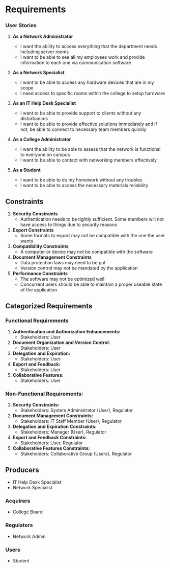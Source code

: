 # Requirements

### User Stories

1. **As a Network Administrator**
    - I want the ability to access everything that the department needs including server rooms
    - I want to be able to see all my employees work and provide information to each one via communication software

2. **As a Network Specialist**
    - I want to be able to access any hardware devices that are in my scope
    - I need access to specific rooms within the college to setup hardware

3. **As an IT Help Desk Specialist**
    - I want to be able to provide support to clients without any disturbances
    - I want to be able to provide effective solutions immediately and if not, be able to connect to necessary team members quickly

4. **As a College Administrator**
    - I want the ability to be able to assess that the network is functional to everyone on campus
    - I want to be able to contact with networking members effectively

5. **As a Student**
    - I want to be able to do my homework without any troubles
    - I want to be able to access the necessary materials reliability

## Constraints

1. **Security Constraints**
    - Authentication needs to be tightly sufficient. Some members will not have access to things due to security reasons
2. **Export Constraints**
    - Some formats to export may not be compatible with the one the user wants
3. **Compatibility Constraints**
    - A computer or device may not be compatible with the software
4. **Document Management Constraints**
    - Data protection laws may need to be put
    - Version control may not be mandated by the application
5. **Performance Constraints**
    - The software may not be optimized well
    - Concurrent users should be able to maintain a proper useable state of the application


## Categorized Requirements

### Functional Requirements

1. **Authentication and Authorization Enhancements:**
   - Stakeholders: User
2. **Document Organization and Version Control:**
   - Stakeholders: User
3. **Delegation and Expiration:**
   - Stakeholders: User
4. **Export and Feedback:**
   - Stakeholders: User
5. **Collaborative Features:**
   - Stakeholders: User

### Non-Functional Requirements:

1. **Security Constraints:**
   - Stakeholders: System Administrator (User), Regulator
2. **Document Management Constraints:**
   - Stakeholders: IT Staff Member (User), Regulator
3. **Delegation and Expiration Constraints:**
   - Stakeholders: Manager (User), Regulator
4. **Export and Feedback Constraints:**
   - Stakeholders: User, Regulator
5. **Collaborative Features Constraints:**
   - Stakeholders: Collaborative Group (Users), Regulator


## Producers
   - IT Help Desk Specialist
   - Network Specialist

### Acquirers
   - College Board

### Regulators
   - Network Admin

### Users
   - Student